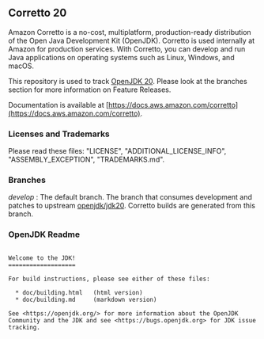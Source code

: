 ## Corretto 20

Amazon Corretto is a no-cost, multiplatform,
production-ready distribution of the Open Java Development Kit (OpenJDK).
Corretto is used internally at Amazon for production services.
With Corretto, you can develop and run Java applications
on operating systems such as Linux, Windows, and macOS.

This repository is used to track [OpenJDK 20](https://github.com/openjdk/jdk20).
Please look at the branches section for more information on Feature Releases.

Documentation is available at [https://docs.aws.amazon.com/corretto](https://docs.aws.amazon.com/corretto).

### Licenses and Trademarks

Please read these files: "LICENSE", "ADDITIONAL_LICENSE_INFO", "ASSEMBLY_EXCEPTION", "TRADEMARKS.md".

### Branches

_develop_
: The default branch. The branch that consumes development and patches to upstream [openjdk/jdk20](https://github.com/openjdk/jdk20). Corretto builds are generated from this branch.

### OpenJDK Readme
```

Welcome to the JDK!
===================

For build instructions, please see either of these files:

  * doc/building.html   (html version)
  * doc/building.md     (markdown version)

See <https://openjdk.org/> for more information about the OpenJDK
Community and the JDK and see <https://bugs.openjdk.org> for JDK issue
tracking.
